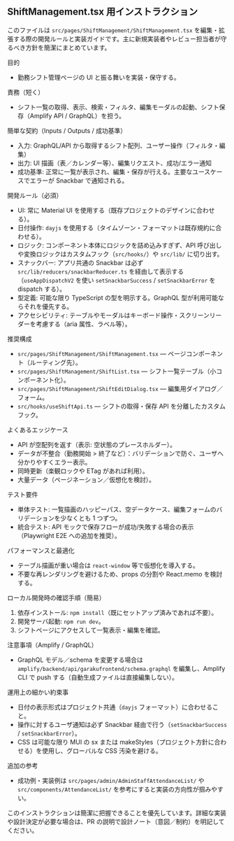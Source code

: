 ## ShiftManagement.tsx 用インストラクション

このファイルは `src/pages/ShiftManagement/ShiftManagement.tsx` を編集・拡張する際の開発ルールと実装ガイドです。主に新規実装者やレビュー担当者が守るべき方針を簡潔にまとめています。

目的

- 勤務シフト管理ページの UI と振る舞いを実装・保守する。

責務（短く）

- シフト一覧の取得、表示、検索・フィルタ、編集モーダルの起動、シフト保存（Amplify API / GraphQL）を担う。

簡単な契約（Inputs / Outputs / 成功基準）

- 入力: GraphQL/API から取得するシフト配列、ユーザー操作（フィルタ・編集）
- 出力: UI 描画（表／カレンダー等）、編集リクエスト、成功/エラー通知
- 成功基準: 正常に一覧が表示され、編集・保存が行える。主要なユースケースでエラーが Snackbar で通知される。

開発ルール（必須）

- UI: 常に Material UI を使用する（既存プロジェクトのデザインに合わせる）。
- 日付操作: `dayjs` を使用する（タイムゾーン・フォーマットは既存規約に合わせる）。
- ロジック: コンポーネント本体にロジックを詰め込みすぎず、API 呼び出しや変換ロジックはカスタムフック（`src/hooks/`）や `src/lib/` に切り出す。
- スナックバー: アプリ共通の Snackbar は必ず `src/lib/reducers/snackbarReducer.ts` を経由して表示する（`useAppDispatchV2` を使い `setSnackbarSuccess` / `setSnackbarError` を dispatch する）。
- 型定義: 可能な限り TypeScript の型を明示する。GraphQL 型が利用可能ならそれを優先する。
- アクセシビリティ: テーブルやモーダルはキーボード操作・スクリーンリーダーを考慮する（aria 属性、ラベル等）。

推奨構成

- `src/pages/ShiftManagement/ShiftManagement.tsx` — ページコンポーネント（ルーティング先）。
- `src/pages/ShiftManagement/ShiftList.tsx` — シフト一覧テーブル（小コンポーネント化）。
- `src/pages/ShiftManagement/ShiftEditDialog.tsx` — 編集用ダイアログ／フォーム。
- `src/hooks/useShiftApi.ts` — シフトの取得・保存 API を分離したカスタムフック。

よくあるエッジケース

- API が空配列を返す（表示: 空状態のプレースホルダー）。
- データが不整合（勤務開始 > 終了など）：バリデーションで防ぐ、ユーザへ分かりやすくエラー表示。
- 同時更新（楽観ロックや ETag があれば利用）。
- 大量データ（ページネーション／仮想化を検討）。

テスト要件

- 単体テスト: 一覧描画のハッピーパス、空データケース、編集フォームのバリデーションを少なくとも 1 つずつ。
- 統合テスト: API モックで保存フローが成功/失敗する場合の表示（Playwright E2E への追加を推奨）。

パフォーマンスと最適化

- テーブル描画が重い場合は `react-window` 等で仮想化を導入する。
- 不要な再レンダリングを避けるため、props の分割や React.memo を検討する。

ローカル開発時の確認手順（簡易）

1. 依存インストール: `npm install`（既にセットアップ済みであれば不要）。
2. 開発サーバ起動: `npm run dev`。
3. シフトページにアクセスして一覧表示・編集を確認。

注意事項（Amplify / GraphQL）

- GraphQL モデル／schema を変更する場合は `amplify/backend/api/garakufrontend/schema.graphql` を編集し、Amplify CLI で push する（自動生成ファイルは直接編集しない）。

運用上の細かい約束事

- 日付の表示形式はプロジェクト共通（`dayjs` フォーマット）に合わせること。
- 操作に対するユーザ通知は必ず Snackbar 経由で行う（`setSnackbarSuccess` / `setSnackbarError`）。
- CSS は可能な限り MUI の sx または makeStyles（プロジェクト方針に合わせる）を使用し、グローバルな CSS 汚染を避ける。

追加の参考

- 成功例・実装例は `src/pages/admin/AdminStaffAttendanceList/` や `src/components/AttendanceList/` を参考にすると実装の方向性が掴みやすい。

このインストラクションは簡潔に把握できることを優先しています。詳細な実装や設計決定が必要な場合は、PR の説明で設計ノート（意図／制約）を明記してください。
